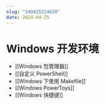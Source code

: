 ```yaml
---
slug: "240425224620"
date: 2024-04-25
---
```


# Windows 开发环境

- [[Windows 包管理器]]
- [[自定义 PowerShell]]
- [[Windows 下使用 Makefile]]
- [[Windows PowerToys]]
- [[Windows 快捷键]]

